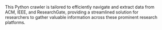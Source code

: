This Python crawler is tailored to efficiently navigate and extract data from ACM, IEEE, and ResearchGate, providing a streamlined solution for researchers to gather valuable information across these prominent research platforms.
